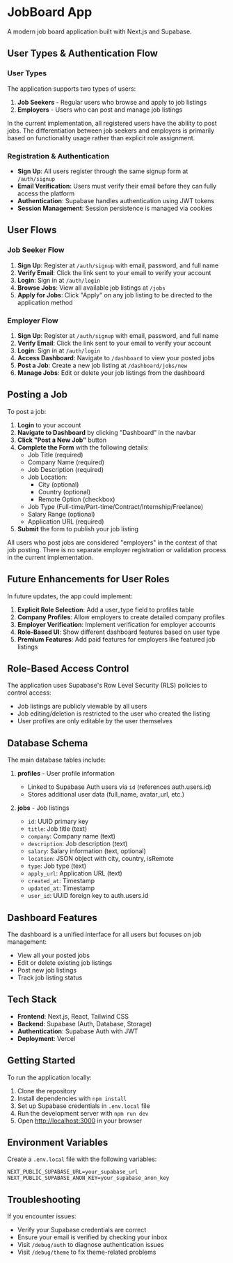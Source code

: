# JobBoard App

A modern job board application built with Next.js and Supabase.

## User Types & Authentication Flow

### User Types

The application supports two types of users:

1. **Job Seekers** - Regular users who browse and apply to job listings
2. **Employers** - Users who can post and manage job listings

In the current implementation, all registered users have the ability to post jobs. The differentiation between job seekers and employers is primarily based on functionality usage rather than explicit role assignment.

### Registration & Authentication

- **Sign Up**: All users register through the same signup form at `/auth/signup`
- **Email Verification**: Users must verify their email before they can fully access the platform
- **Authentication**: Supabase handles authentication using JWT tokens
- **Session Management**: Session persistence is managed via cookies

## User Flows

### Job Seeker Flow

1. **Sign Up**: Register at `/auth/signup` with email, password, and full name
2. **Verify Email**: Click the link sent to your email to verify your account
3. **Login**: Sign in at `/auth/login`
4. **Browse Jobs**: View all available job listings at `/jobs`
5. **Apply for Jobs**: Click "Apply" on any job listing to be directed to the application method

### Employer Flow

1. **Sign Up**: Register at `/auth/signup` with email, password, and full name
2. **Verify Email**: Click the link sent to your email to verify your account
3. **Login**: Sign in at `/auth/login`
4. **Access Dashboard**: Navigate to `/dashboard` to view your posted jobs
5. **Post a Job**: Create a new job listing at `/dashboard/jobs/new`
6. **Manage Jobs**: Edit or delete your job listings from the dashboard

## Posting a Job

To post a job:

1. **Login** to your account
2. **Navigate to Dashboard** by clicking "Dashboard" in the navbar
3. **Click "Post a New Job"** button
4. **Complete the Form** with the following details:
   - Job Title (required)
   - Company Name (required)
   - Job Description (required)
   - Job Location:
     - City (optional)
     - Country (optional)
     - Remote Option (checkbox)
   - Job Type (Full-time/Part-time/Contract/Internship/Freelance)
   - Salary Range (optional)
   - Application URL (required)
5. **Submit** the form to publish your job listing

All users who post jobs are considered "employers" in the context of that job posting. There is no separate employer registration or validation process in the current implementation.

## Future Enhancements for User Roles

In future updates, the app could implement:

1. **Explicit Role Selection**: Add a user_type field to profiles table
2. **Company Profiles**: Allow employers to create detailed company profiles
3. **Employer Verification**: Implement verification for employer accounts
4. **Role-Based UI**: Show different dashboard features based on user type
5. **Premium Features**: Add paid features for employers like featured job listings

## Role-Based Access Control

The application uses Supabase's Row Level Security (RLS) policies to control access:

- Job listings are publicly viewable by all users
- Job editing/deletion is restricted to the user who created the listing
- User profiles are only editable by the user themselves

## Database Schema

The main database tables include:

1. **profiles** - User profile information
   - Linked to Supabase Auth users via `id` (references auth.users.id)
   - Stores additional user data (full_name, avatar_url, etc.)

2. **jobs** - Job listings
   - `id`: UUID primary key
   - `title`: Job title (text)
   - `company`: Company name (text)
   - `description`: Job description (text)
   - `salary`: Salary information (text, optional)
   - `location`: JSON object with city, country, isRemote
   - `type`: Job type (text)
   - `apply_url`: Application URL (text)
   - `created_at`: Timestamp
   - `updated_at`: Timestamp
   - `user_id`: UUID foreign key to auth.users.id

## Dashboard Features

The dashboard is a unified interface for all users but focuses on job management:

- View all your posted jobs
- Edit or delete existing job listings
- Post new job listings
- Track job listing status

## Tech Stack

- **Frontend**: Next.js, React, Tailwind CSS
- **Backend**: Supabase (Auth, Database, Storage)
- **Authentication**: Supabase Auth with JWT
- **Deployment**: Vercel

## Getting Started

To run the application locally:

1. Clone the repository
2. Install dependencies with `npm install`
3. Set up Supabase credentials in `.env.local` file
4. Run the development server with `npm run dev`
5. Open [http://localhost:3000](http://localhost:3000) in your browser

## Environment Variables

Create a `.env.local` file with the following variables:

```
NEXT_PUBLIC_SUPABASE_URL=your_supabase_url
NEXT_PUBLIC_SUPABASE_ANON_KEY=your_supabase_anon_key
```

## Troubleshooting

If you encounter issues:

- Verify your Supabase credentials are correct
- Ensure your email is verified by checking your inbox
- Visit `/debug/auth` to diagnose authentication issues
- Visit `/debug/theme` to fix theme-related problems 